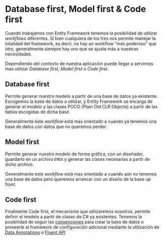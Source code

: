 # Database first, Model first & Code first

Cuando trabajamos con Entity Framework tenemos la posibilidad de utilizar _workflows_ diferentes. Si bien cualquiera de los tres nos permite manejar la totalidad del framework, es decir, no hay un workflow "más poderoso" que otro, generalmente siempre hay uno que se ajusta más a nuestras necesidades.

Dependiendo del contexto de nuestra aplicación puede llegar a servirnos mas utilizar _Database first_, _Model first_ o _Code first_.

## Database first

Permite generar nuestro modelo a partir de una base de datos ya existente. Escogemos la base de datos a utilizar, y Entity Framework se encarga de generar el modelo y las clases POCO (Plain Old CLR Objects) a partir de las tablas escogidas de dicha base.

Generalmente este _workflow_ está mas orientado a cuando ya tenemos una base de datos con datos que no queremos perder.

## Model first

Permite generar nuestro modelo de forma gráfica, con un diseñador, guardarlo en un archivo `EMDX` y generar las clases necesarias a partir de dicho archivo.

Generalmente este _workflow_ está mas orientado a cuando aún no tenemos una base de datos pero queremos arrancar con un diseño de la base up front.

## Code first

Finalmente Code first, el mecanismo que utilizaremos nosotros, permite definir el modelo a partir de clases de C# ya existentes. Tenemos la posibilidad de seguir las [convenciones](https://en.wikipedia.org/wiki/Convention_over_configuration) para crear la base de datos o proveerle al framework de configuración adicional mediante la utilización de [Data Annotations](https://docs.microsoft.com/en-us/dotnet/api/system.componentmodel.dataannotations?view=netframework-4.8) o [Fluent API](https://docs.microsoft.com/en-us/ef/ef6/modeling/code-first/fluent/types-and-properties)
